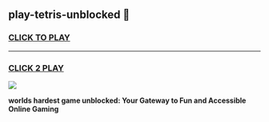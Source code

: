 
## play-tetris-unblocked 👋
<h3>
<a href="https://premium.freeplayer.one?title=play-tetris-unblocked&ref=14F">CLICK TO PLAY</a></h3>
<hr>

<h3>
<a href="https://premium.freeplayer.one?title=play-tetris-unblocked&ref=14F">CLICK 2 PLAY</a>
  
</h3>

<a href="https://premium.freeplayer.one?title=play-tetris-unblocked&ref=12F/"><img src="https://clearcache.store/games.png"></a>


**worlds hardest game unblocked: Your Gateway to Fun and Accessible Online Gaming**
